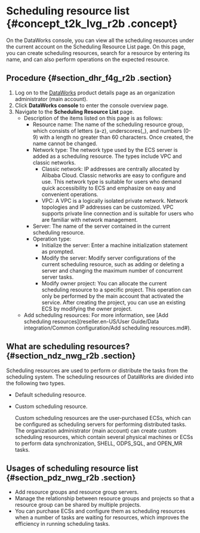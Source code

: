 # Scheduling resource list {#concept_t2k_lvg_r2b .concept}

On the DataWorks console, you can view all the scheduling resources under the current account on the Scheduling Resource List page. On this page, you can create scheduling resources, search for a resource by entering its name, and can also perform operations on the expected resource.

## Procedure {#section_dhr_f4g_r2b .section}

1.  Log on to the [DataWorks](https://www.alibabacloud.com/product/ide) product details page as an organization administrator \(main account\).
2.  Click **DataWorks console** to enter the console overview page.
3.  Navigate to the **Scheduling Resource List** page.
    -   Description of the items listed on this page is as follows:
        -   Resource name: The name of the scheduling resource group, which consists of letters \(a-z\), underscores\(\_\), and numbers \(0-9\) with a length no greater than 60 characters. Once created, the name cannot be changed.
        -   Network type: The network type used by the ECS server is added as a scheduling resource. The types include VPC and classic networks.
            -   Classic network: IP addresses are centrally allocated by Alibaba Cloud. Classic networks are easy to configure and use. This network type is suitable for users who demand quick accessibility to ECS and emphasize on easy and convenient operations.
            -   VPC: A VPC is a logically isolated private network. Network topologies and IP addresses can be customized. VPC supports private line connection and is suitable for users who are familiar with network management.
        -   Server: The name of the server contained in the current scheduling resource.
        -   Operation type:
            -   Initialize the server: Enter a machine initialization statement as prompted.
            -   Modify the server: Modify server configurations of the current scheduling resource, such as adding or deleting a server and changing the maximum number of concurrent server tasks.
            -   Modify owner project: You can allocate the current scheduling resource to a specific project. This operation can only be performed by the main account that activated the service. After creating the project, you can use an existing ECS by modifying the owner project.
    -   Add scheduling resources: For more information, see [Add scheduling resources](reseller.en-US/User Guide/Data integration/Common configuration/Add scheduling resources.md#).

## What are scheduling resources? {#section_ndz_nwg_r2b .section}

Scheduling resources are used to perform or distribute the tasks from the scheduling system. The scheduling resources of DataWorks are divided into the following two types.

-   Default scheduling resource.
-   Custom scheduling resource.

    Custom scheduling resources are the user-purchased ECSs, which can be configured as scheduling servers for performing distributed tasks. The organization administrator \(main account\) can create custom scheduling resources, which contain several physical machines or ECSs to perform data synchronization, SHELL, ODPS\_SQL, and OPEN\_MR tasks.


## Usages of scheduling resource list {#section_pdz_nwg_r2b .section}

-   Add resource groups and resource group servers.
-   Manage the relationship between resource groups and projects so that a resource group can be shared by multiple projects.
-   You can purchase ECSs and configure them as scheduling resources when a number of tasks are waiting for resources, which improves the efficiency in running scheduling tasks.

